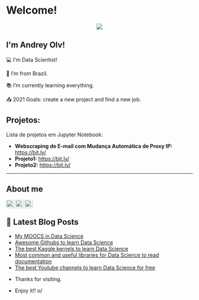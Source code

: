 # Welcome!
<p align="center">
  <img src="/img/Full-Logo/4.jpg">
</p>



## I'm Andrey Olv!

 

:computer: I'm Data Scientist!

:house_with_garden: I’m from Brazil.

:books: I’m currently learning everything.

:outbox_tray: 2021 Goals: create a new project and find a new job.

 
## Projetos:
Lista de projetos em Jupyter Notebook:

* **Webscraping de E-mail com Mudança Automática de Proxy IP:** https://bit.ly/
* **Projeto1:** https://bit.ly/
* **Projeto2:** https://bit.ly/


---
## About me

[<img align="left"  width="22px" src="https://cdn.jsdelivr.net/npm/simple-icons@3.4.0/icons/linkedin.svg" />](https://www.linkedin.com/in/andreyolv/)

[<img align="left" alt="andreyolv | medium" width="22px" src="https://cdn.jsdelivr.net/npm/simple-icons@3.4.0/icons/medium.svg" />](https://andreyolv.medium.com/)

[<img align="left"  width="22px" src="https://cdn.jsdelivr.net/npm/simple-icons@3.4.0/icons/github.svg" />](https://andreyolv.github.io/)

<br />

## 📕 Latest Blog Posts

<!-- BLOG-POST-LIST:START -->
* [My MOOCS in Data Science](https://andreyyolv.medium.com/my-moocs-in-data-science-5248251d5b30) 
* [Awesome Githubs to learn Data Science](https://andreyyolv.medium.com/awesome-githubs-to-learn-data-science-72759e2314b9)
* [The best Kaggle kernels to learn Data Science](https://andreyyolv.medium.com/the-best-kaggle-kernels-to-learn-data-science-b564141e9b12)
* [Most common and useful libraries for Data Science to read documentation](https://andreyyolv.medium.com/most-common-and-useful-libraries-for-data-science-to-read-documentation-98d4e1a9b294) 
* [The best Youtube channels to learn Data Science for free](https://andreyyolv.medium.com/the-best-youtube-channels-to-learn-data-science-for-free-7856182da1e9) 

<!-- BLOG-POST-LIST:END -->


- Thanks for visiting.

- Enjoy it!! o/

